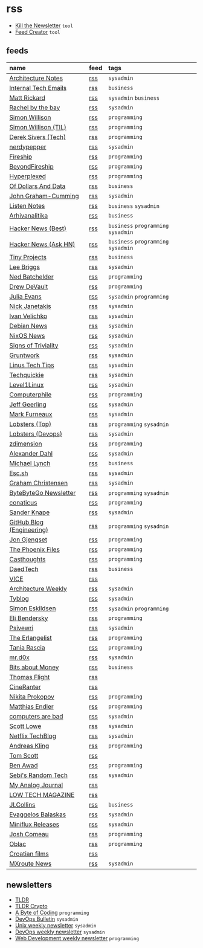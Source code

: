 # rss

- [Kill the Newsletter](https://kill-the-newsletter.com/) `tool`
- [Feed Creator](https://createfeed.fivefilters.org/index.php) `tool`

## feeds

name                                                                       | feed                                                                                | tags
:------------------------------------------------------------------------- | :---------------------------------------------------------------------------------- | :----------------------------------
[Architecture Notes](https://architecturenotes.co)                         | [rss](https://architecturenotes.co/rss/)                                            | `sysadmin`
[Internal Tech Emails](https://www.techemails.com/)                        | [rss](https://www.techemails.com/feed)                                              | `business`
[Matt Rickard](https://matt-rickard.com)                                   | [rss](https://matt-rickard.com/rss)                                                 | `sysadmin` `business`
[Rachel by the bay](https://rachelbythebay.com/w/)                         | [rss](https://rachelbythebay.com/w/atom.xml)                                        | `sysadmin`
[Simon Willison](https://simonwillison.net)                                | [rss](https://simonwillison.net/atom/everything/)                                   | `programming`
[Simon Willison (TIL)](https://til.simonwillison.net)                      | [rss](https://til.simonwillison.net/tils/feed.atom)                                 | `programming`
[Derek Sivers (Tech)](https://sive.rs/tech)                                | [rss](https://sive.rs/tech.atom)                                                    | `programming`
[nerdypepper](https://peppe.rs)                                            | [rss](https://peppe.rs/index.xml)                                                   | `sysadmin`
[Fireship](https://www.youtube.com/c/Fireship)                             | [rss](https://www.youtube.com/feeds/videos.xml?channel_id=UCsBjURrPoezykLs9EqgamOA) | `programming`
[BeyondFireship](https://www.youtube.com/channel/UC2Xd-TjJByJyK2w1zNwY0zQ) | [rss](https://www.youtube.com/feeds/videos.xml?channel_id=UC2Xd-TjJByJyK2w1zNwY0zQ) | `programming`
[Hyperplexed](https://www.youtube.com/c/Hyperplexed)                       | [rss](https://www.youtube.com/feeds/videos.xml?channel_id=UCmEzz-dPBVrsy4ZluSsYHDg) | `programming`
[Of Dollars And Data](https://ofdollarsanddata.com)                        | [rss](https://ofdollarsanddata.com/feed/)                                           | `business`
[John Graham-Cumming](https://blog.jgc.org)                                | [rss](https://blog.jgc.org/feeds/posts/default?alt=rss)                             | `sysadmin`
[Listen Notes](https://www.listennotes.com/blog/)                          | [rss](https://www.listennotes.com/blog/rss/)                                        | `business` `sysadmin`
[Arhivanalitika](https://arhivanalitika.hr)                                | [rss](https://arhivanalitika.hr/feed/)                                              | `business`
[Hacker News (Best)](https://news.ycombinator.com/best)                    | [rss](https://hnrss.org/best)                                                       | `business` `programming` `sysadmin`
[Hacker News (Ask HN)](https://news.ycombinator.com/ask)                   | [rss](https://hnrss.org/ask?comments=25)                                            | `business` `programming` `sysadmin`
[Tiny Projects](https://tinyprojects.dev/projects)                         | [rss](https://tinyprojects.dev/feed.xml)                                            | `business`
[Lee Briggs](https://leebriggs.co.uk/blog/)                                | [rss](https://leebriggs.co.uk/feed.xml)                                             | `sysadmin`
[Ned Batchelder](http://nedbatchelder.com/blog)                            | [rss](https://nedbatchelder.com/blog/rss.xml)                                       | `programming`
[Drew DeVault](https://drewdevault.com)                                    | [rss](https://drewdevault.com/blog/index.xml)                                       | `programming`
[Julia Evans](https://jvns.ca)                                             | [rss](https://jvns.ca/atom.xml)                                                     | `sysadmin` `programming`
[Nick Janetakis](https://nickjanetakis.com/blog/)                          | [rss](https://nickjanetakis.com/atom.xml)                                           | `sysadmin`
[Ivan Velichko](https://iximiuz.com/en/)                                   | [rss](https://iximiuz.com/feed.rss)                                                 | `sysadmin`
[Debian News](https://www.debian.org/News/)                                | [rss](https://www.debian.org/News/news)                                             | `sysadmin`
[NixOS News](https://nixos.org/blog/announcements.html)                    | [rss](https://nixos.org/blog/announcements-rss.xml)                                 | `sysadmin`
[Signs of Triviality](https://www.netmeister.org/blog/)                    | [rss](https://www.netmeister.org/blog/rss.xml)                                      | `sysadmin`
[Gruntwork](https://blog.gruntwork.io)                                     | [rss](https://blog.gruntwork.io/feed)                                               | `sysadmin`
[Linus Tech Tips](https://www.youtube.com/c/LinusTechTips)                 | [rss](https://www.youtube.com/feeds/videos.xml?channel_id=UCXuqSBlHAE6Xw-yeJA0Tunw) | `sysadmin`
[Techquickie](https://www.youtube.com/c/Techquickie)                       | [rss](https://www.youtube.com/feeds/videos.xml?channel_id=UC0vBXGSyV14uvJ4hECDOl0Q) | `sysadmin`
[Level1Linux](https://www.youtube.com/c/TekLinux)                          | [rss](https://www.youtube.com/feeds/videos.xml?channel_id=UCOWcZ6Wicl-1N34H0zZe38w) | `sysadmin`
[Computerphile](https://www.youtube.com/user/Computerphile)                | [rss](https://www.youtube.com/feeds/videos.xml?channel_id=UC9-y-6csu5WGm29I7JiwpnA) | `programming`
[Jeff Geerling](https://www.youtube.com/c/JeffGeerling)                    | [rss](https://www.youtube.com/feeds/videos.xml?channel_id=UCR-DXc1voovS8nhAvccRZhg) | `sysadmin`
[Mark Furneaux](https://www.youtube.com/user/TheUbuntuGuy)                 | [rss](https://www.youtube.com/feeds/videos.xml?channel_id=UCRDQEDxAVuxcsyeEoOpSoRA) | `sysadmin`
[Lobsters (Top)](https://lobste.rs/top)                                    | [rss](https://lobste.rs/top/rss)                                                    | `programming` `sysadmin`
[Lobsters (Devops)](https://lobste.rs/t/devops)                            | [rss](https://lobste.rs/t/devops.rss)                                               | `sysadmin`
[zdimension](https://zdimension.fr/)                                       | [rss](https://zdimension.fr/rss/)                                                   | `programming`
[Alexander Dahl](https://blog.dahl.dev)                                    | [rss](https://blog.dahl.dev/index.xml)                                              | `sysadmin`
[Michael Lynch](https://mtlynch.io/posts/)                                 | [rss](https://mtlynch.io/index.xml)                                                 | `business`
[Esc.sh](https://esc.sh/blog/)                                             | [rss](https://esc.sh/blog/index.xml)                                                | `sysadmin` 
[Graham Christensen](https://grahamc.com)                                  | [rss](https://grahamc.com/feed/)                                                    | `sysadmin`
[ByteByteGo Newsletter](https://blog.bytebytego.com/)                      | [rss](https://blog.bytebytego.com/feed)                                             | `programming` `sysadmin`
[conaticus](https://www.youtube.com/c/conaticus)                           | [rss](https://www.youtube.com/feeds/videos.xml?channel_id=UCRLHJ-7b4pjDpBBHAUXEvjQ) | `programming`
[Sander Knape](https://sanderknape.com/)                                   | [rss](https://sanderknape.com/index.xml)                                            | `sysadmin`
[GitHub Blog (Engineering)](https://github.blog/category/engineering/)     | [rss](https://github.blog/category/engineering/feed/)                               | `programming` `sysadmin`
[Jon Gjengset](https://www.youtube.com/c/JonGjengset)                      | [rss](https://www.youtube.com/feeds/videos.xml?channel_id=UC_iD0xppBwwsrM9DegC5cQQ) | `programming`
[The Phoenix Files](https://fly.io/phoenix-files/)                         | [rss](https://fly.io/phoenix-files/feed.xml)                                        | `programming`
[Casthoughts](https://tacaswell.github.io/)                                | [rss](https://tacaswell.github.io/feeds/all.atom.xml)                               | `programming`
[DaedTech](https://daedtech.com/)                                          | [rss](https://feeds.feedblitz.com/daedtech/www)                                     | `business`
[VICE](https://www.youtube.com/c/VICE)                                     | [rss](https://www.youtube.com/feeds/videos.xml?channel_id=UCn8zNIfYAQNdrFRrr8oibKw) |
[Architecture Weekly](https://www.architecture-weekly.com)                 | [rss](https://www.architecture-weekly.com/feed)                                     | `sysadmin`
[Tyblog](https://blog.tjll.net)                                            | [rss](https://blog.tjll.net/feed.xml)                                               | `sysadmin`
[Simon Eskildsen](https://sirupsen.com)                                    | [rss](https://sirupsen.com/atom.xml)                                                | `sysadmin` `programming`
[Eli Bendersky](https://eli.thegreenplace.net/)                            | [rss](https://eli.thegreenplace.net/feeds/all.atom.xml)                             | `programming`
[Psivewri](https://www.youtube.com/c/psivewri)                             | [rss](https://www.youtube.com/feeds/videos.xml?channel_id=UCOxmlaJURX3nq8eLuJPbl3A) | `sysadmin`
[The Erlangelist](https://www.theerlangelist.com)                          | [rss](https://www.theerlangelist.com/rss)                                           | `programming`
[Tania Rascia](https://www.taniarascia.com)                                | [rss](https://www.taniarascia.com/rss.xml)                                          | `programming`
[mr.d0x](https://mrd0x.com)                                                | [rss](https://mrd0x.com/rss.xml)                                                    | `sysadmin`
[Bits about Money](https://bam.kalzumeus.com/)                             | [rss](https://bam.kalzumeus.com/archive/rss/)                                       | `business`
[Thomas Flight](https://www.youtube.com/c/ThomasFlight)                    | [rss](https://www.youtube.com/feeds/videos.xml?channel_id=UCUyvQV2JsICeLZP4c_h40kA) |
[CineRanter](https://www.youtube.com/c/TheCineRanter)                      | [rss](https://www.youtube.com/feeds/videos.xml?channel_id=UCCLiQjxOLiL8t8hwl5iB3mA) |
[Nikita Prokopov](https://tonsky.me/)                                      | [rss](https://tonsky.me/blog/atom.xml)                                              | `programming`
[Matthias Endler](https://matthias-endler.de)                              | [rss](https://matthias-endler.de/rss.xml)                                           | `programming`
[computers are bad](https://computer.rip/)                                 | [rss](https://computer.rip/rss.xml)                                                 | `sysadmin`
[Scott Lowe](https://blog.scottlowe.org)                                   | [rss](https://blog.scottlowe.org/feed.xml)                                          | `sysadmin`
[Netflix TechBlog](https://netflixtechblog.com)                            | [rss](https://netflixtechblog.com/feed)                                             | `sysadmin`
[Andreas Kling](https://www.youtube.com/c/andreaskling)                    | [rss](https://www.youtube.com/feeds/videos.xml?channel_id=UC3ts8coMP645hZw9JSD3pqQ) | `programming`
[Tom Scott](https://www.youtube.com/c/TomScottGo)                          | [rss](https://www.youtube.com/feeds/videos.xml?channel_id=UCBa659QWEk1AI4Tg--mrJ2A) |
[Ben Awad](https://www.youtube.com/c/BenAwad97)                            | [rss](https://www.youtube.com/feeds/videos.xml?channel_id=UC-8QAzbLcRglXeN_MY9blyw) | `programming`
[Sebi's Random Tech](https://www.youtube.com/c/SebisRandomTech)            | [rss](https://www.youtube.com/feeds/videos.xml?channel_id=UCcAy1o8VUCkdowxRYbc0XRw) | `sysadmin`
[My Analog Journal](https://www.youtube.com/c/MyAnalogJournal)             | [rss](https://www.youtube.com/feeds/videos.xml?channel_id=UC8TZwtZ17WKFJSmwTZQpBTA) |
[LOW TECH MAGAZINE](https://solar.lowtechmagazine.com)                     | [rss](https://solar.lowtechmagazine.com/feeds/all-en.atom.xml)                      |
[JLCollins](https://jlcollinsnh.com/)                                      | [rss](https://jlcollinsnh.com/feed/)                                                | `business`
[Evaggelos Balaskas](https://balaskas.gr/blog/)                            | [rss](https://balaskas.gr/blog/feed/rss2/)                                          | `sysadmin`
[Miniflux Releases](https://miniflux.app/releases.html)                    | [rss](https://miniflux.app/feed.xml)                                                | `sysadmin`
[Josh Comeau](https://www.joshwcomeau.com/)                                | [rss](https://www.joshwcomeau.com/rss.xml)                                          | `programming`
[Oblac](https://oblac.rs/)                                                 | [rss](https://oblac.rs/index.xml)                                                   | `programming`
[Croatian films](https://www.croatian.film/hr/films)                       | [rss](https://createfeed.fivefilters.org/extract.php?url=https%3A%2F%2Fwww.croatian.film%2Fhr%2Ffilms&item=article&item_title=h3&max=5&order=document&guid=0) |
[MXroute News](https://accounts.mxroute.com/index.php?/news/)              | [rss](https://createfeed.fivefilters.org/extract.php?url=https%3A%2F%2Faccounts.mxroute.com%2Findex.php%3F%2Fnews%2F&in_id_or_class=roll-link&max=5&order=document&guid=0) | `sysadmin`

## newsletters

- [TLDR](https://tldr.tech/)
- [TLDR Crypto](https://tldr.tech/crypto)
- [A Byte of Coding](https://abyteofcoding.com/) `programming`
- [DevOps Bulletin](https://www.devopsbulletin.com/) `sysadmin`
- [Unix weekly newsletter](https://discu.eu/weekly/unix/) `sysadmin`
- [DevOps weekly newsletter](https://discu.eu/weekly/devops/) `sysadmin`
- [Web Development weekly newsletter](https://discu.eu/weekly/webdev/) `programming`
